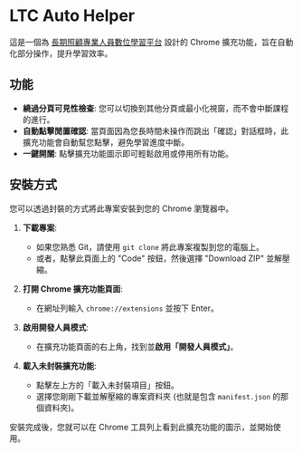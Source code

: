 # LTC Auto Helper

這是一個為 [長期照顧專業人員數位學習平台](https://ltc-learning.org/) 設計的 Chrome 擴充功能，旨在自動化部分操作，提升學習效率。

## 功能

*   **繞過分頁可見性檢查**: 您可以切換到其他分頁或最小化視窗，而不會中斷課程的進行。
*   **自動點擊閒置確認**: 當頁面因為您長時間未操作而跳出「確認」對話框時，此擴充功能會自動幫您點擊，避免學習進度中斷。
*   **一鍵開關**: 點擊擴充功能圖示即可輕鬆啟用或停用所有功能。

## 安裝方式

您可以透過封裝的方式將此專案安裝到您的 Chrome 瀏覽器中。

1.  **下載專案**:
    *   如果您熟悉 Git，請使用 `git clone` 將此專案複製到您的電腦上。
    *   或者，點擊此頁面上的 "Code" 按鈕，然後選擇 "Download ZIP" 並解壓縮。

2.  **打開 Chrome 擴充功能頁面**:
    *   在網址列輸入 `chrome://extensions` 並按下 Enter。

3.  **啟用開發人員模式**:
    *   在擴充功能頁面的右上角，找到並**啟用「開發人員模式」**。

4.  **載入未封裝擴充功能**:
    *   點擊左上方的「載入未封裝項目」按鈕。
    *   選擇您剛剛下載並解壓縮的專案資料夾 (也就是包含 `manifest.json` 的那個資料夾)。


安裝完成後，您就可以在 Chrome 工具列上看到此擴充功能的圖示，並開始使用。
